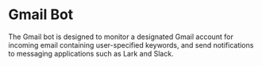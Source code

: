 # Gmail Bot

The Gmail bot is designed to monitor a designated Gmail account for incoming 
email containing user-specified keywords, and send notifications to messaging 
applications such as Lark and Slack.
